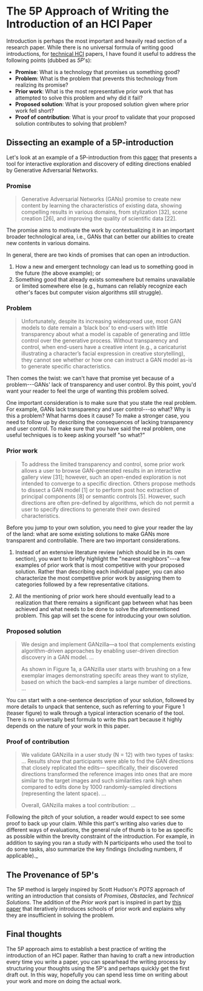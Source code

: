 # The 5P Approach of Writing the Introduction of an HCI Paper
<!--  -->
<!-- TLDR -->

Introduction is perhaps the most important and heavily read section of a research paper.
While there is no universal formula of writing good introductions, for [technical HCI](https://link.springer.com/chapter/10.1007/978-1-4939-0378-8_4) papers, I have found it useful to address the following points (dubbed as *5P*'s):

- **Promise**: What is a technology that promises us something good?
- **Problem**: What is the problem that prevents this technology from realizing its promise?
- **Prior work**: What is the most representative prior work that has attempted to solve this problem and why did it fail?
- **Proposed solution**: What is your proposed solution given where prior work fell short?
- **Proof of contribution**: What is your proof to validate that your proposed solution contributes to solving that problem?

## Dissecting an example of a 5P-introduction
Let's look at an example of a 5P-introduction from this [paper](https://drive.google.com/file/d/1nmvrkm6l1ueSIIKYXQcTC2sWSCyXEY5V/view) that presents a tool for interactive exploration and discovery of editing directions enabled by Generative Adversarial Networks.

### Promise
> Generative Adversarial Networks (GANs) promise to create new content by learning the characteristics of existing data, showing compelling results in various domains, from stylization [32], scene creation [26], and improving the quality of scientific data [22].

The promise aims to motivate the work by contextualizing it in an important broader technological area, i.e., GANs that can better our abilities to create new contents in various domains.

In general, there are two kinds of promises that can open an introduction.
1. How a new and emergent technology can lead us to something good in the future (the above example); or
2. Something good that already exists somewhere but remains unavailable or limited somewhere else (e.g., humans can reliably recognize each other's faces but computer vision algorithms still struggle).

### Problem
> Unfortunately, despite its increasing widespread use, most GAN models to date remain a ‘black box’ to end-users with little transparency about what a model is capable of generating and little control over the generative process. Without transparency and control, when end-users have a creative intent (e.g., a caricaturist illustrating a character’s facial expression in creative storytelling), they cannot see whether or how one can instruct a GAN model as-is to generate specific characteristics.

Then comes the twist: we can't have that promise yet because of a problem---GANs' lack of transparency and user control.
By this point, you'd want your reader to feel the urge of wanting this problem solved.

One important consideration is to make sure that you state the real problem. 
For example, GANs lack transparency and user control---so what? Why is this a problem? What harms does it cause?
To make a stronger case, you need to follow up by describing the consequences of lacking transparency and user control.
To make sure that you have said the real problem, one useful techniques is to keep asking yourself "so what?"


### Prior work
> To address the limited transparency and control, some prior work allows a user to browse GAN-generated results in an interactive gallery view [31]; however, such an open-ended exploration is not intended to converge to a specific direction. Others propose methods to dissect a GAN model [1] or to perform post hoc extraction of principal components [8] or semantic controls [5]. However, such directions are often pre-defined by algorithms, which do not permit a user to specify directions to generate their own desired characteristics.

Before you jump to your own solution, you need to give your reader the lay of the land: what are some existing solutions to make GANs more transparent and controllable.
There are two important considerations.

1. Instead of an extensive literature review (which should be in its own section), you want to briefly highlight the "nearest neighbors"---a few examples of prior work that is most competitive with your proposed solution. 
Rather than describing each individual paper, you can also characterize the most competitive prior work by assigning them to categories followed by a few representative citations.

2. All the mentioning of prior work here should eventually lead to a realization that there remains a significant gap between what has been achieved and what needs to be done to solve the aforementioned problem.
This gap will set the scene for introducing your own solution.

### Proposed solution
> We design and implement GANzilla—a tool that complements existing algorithm-driven approaches by enabling user-driven direction discovery in a GAN model. ...
>
> As shown in Figure 1a, a GANzilla user starts with brushing on a few exemplar images demonstrating specifc areas they want to stylize, based on which the back-end samples a large number of directions. ...
<!-- As a proof of concept, we focus on a common use case of stylizing faces based on the StyleGAN2 model [13]; however, the workflow in our tool is expected to generalize to other usages of GAN as well. -->

You can start with a one-sentence description of your solution, followed by more details to unpack that sentence, such as referring to your Figure 1 (teaser figure) to walk through a typical interaction scenario of the tool.
There is no universally best formula to write this part because it highly depends on the nature of your work in this paper. 


### Proof of contribution
> We validate GANzilla in a user study (N = 12) with two types of tasks: ... Results show that participants were able to fnd the GAN directions that closely replicated the edits— specifically, their discovered directions transformed the reference images into ones that are more similar to the target images and such similarities rank high when compared to edits done by 1000 randomly-sampled directions (representing the latent space). ...
> 
> Overall, GANzilla makes a tool contribution: ...

Following the pitch of your solution, a reader would expect to see some proof to back up your claim.
While this part's writing also varies due to different ways of evaluations, the general rule of thumb is to be as specific as possible within the brevity constraint of the introduction. 
For example, in addition to saying you ran a study with N participants who used the tool to do some tasks, also summarize the key findings (including numbers, if applicable)._

## The Provenance of 5P's
The 5P method is largely inspired by Scott Hudson's *POTS* approach of writing an introduction that consists of *Promises*, *Obstacles*, and *Technical Solutions*.
The addition of the *Prior work* part is inspired in part by [this paper](https://dl.acm.org/doi/10.1145/1978942.1979058) that iteratively introduces schools of prior work and explains why they are insufficient in solving the problem.
<!-- - saul's start with "In our everyday life ..."; "the problem is ..." -->

## Final thoughts
The 5P approach aims to establish a best practice of writing the introduction of an HCI paper. Rather than having to craft a new introduction every time you write a paper, you can spearhead the writing process by structuring your thoughts using the 5P's and perhaps quickly get the first draft out. In this way, hopefully you can spend less time on writing about your work and more on doing the actual work.